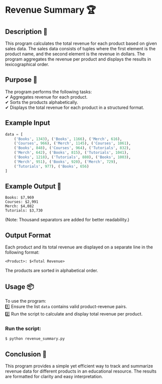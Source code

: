 # Revenue Summary 🏆

## Description 📝

This program calculates the total revenue for each product based on given sales data.
The sales data consists of tuples where the first element is the product name, and the second element is the revenue in dollars.
The program aggregates the revenue per product and displays the results in lexicographical order.

## Purpose 🎯

The program performs the following tasks:  
✔ Aggregates revenue for each product.  
✔ Sorts the products alphabetically.  
✔ Displays the total revenue for each product in a structured format.

## Example Input

```python
data = [
    ('Books', 1343), ('Books', 1166), ('Merch', 616),
    ('Courses', 966), ('Merch', 1145), ('Courses', 1061),
    ('Books', 848), ('Courses', 964), ('Tutorials', 832),
    ('Merch', 642), ('Books', 815), ('Tutorials', 1041),
    ('Books', 1218), ('Tutorials', 880), ('Books', 1003),
    ('Merch', 951), ('Books', 920), ('Merch', 729),
    ('Tutorials', 977), ('Books', 656)
]
```

## Example Output 📜

```
Books: $7,969
Courses: $2,991
Merch: $4,082
Tutorials: $3,730
```

(Note: Thousand separators are added for better readability.)

## Output Format

Each product and its total revenue are displayed on a separate line in the following format:

```
<Product>: $<Total Revenue>
```

The products are sorted in alphabetical order.

## Usage 📦

To use the program:  
1️⃣ Ensure the list `data` contains valid product-revenue pairs.  
2️⃣ Run the script to calculate and display total revenue per product.

### Run the script:

```bash
$ python revenue_summary.py
```

## Conclusion 🚀

This program provides a simple yet efficient way to track and summarize revenue data for different products in an educational resource.
The results are formatted for clarity and easy interpretation.
